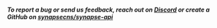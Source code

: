 ##### To report a bug or send us feedback, reach out on [Discord](https://discord.com/invite/synapseprotocol) or create a GitHub on [synapsecns/synapse-api](https://github.com/synapsecns/synapse-api)

